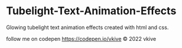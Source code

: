 # Tubelight-Text-Animation-Effects

Glowing tubelight text animation effects created with html and css.

follow me on codepen https://codepen.io/vkive © 2022 vkive
